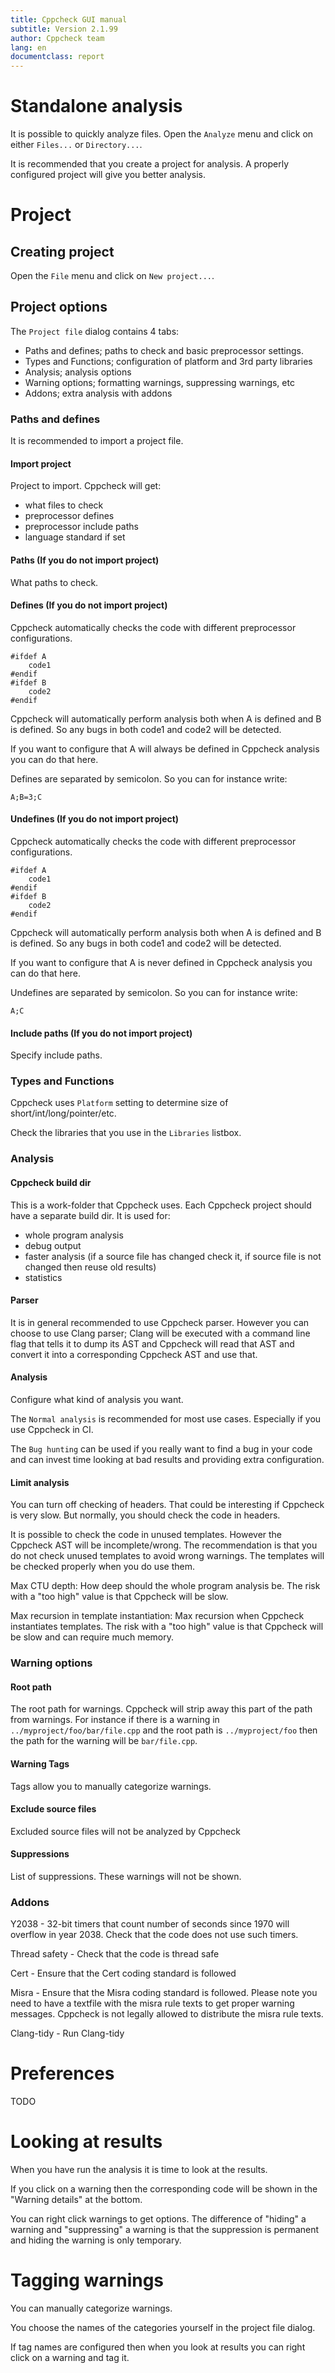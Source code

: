 ```yaml
---
title: Cppcheck GUI manual
subtitle: Version 2.1.99
author: Cppcheck team
lang: en
documentclass: report
---
```



# Standalone analysis

It is possible to quickly analyze files. Open the `Analyze` menu and click on either `Files...` or `Directory...`.

It is recommended that you create a project for analysis. A properly configured project will give you better analysis.

# Project

## Creating project

Open the `File` menu and click on `New project...`.

## Project options

The `Project file` dialog contains 4 tabs:
 - Paths and defines; paths to check and basic preprocessor settings.
 - Types and Functions; configuration of platform and 3rd party libraries
 - Analysis; analysis options
 - Warning options; formatting warnings, suppressing warnings, etc
 - Addons; extra analysis with addons

### Paths and defines

It is recommended to import a project file.

#### Import project

Project to import. Cppcheck will get:
 * what files to check
 * preprocessor defines
 * preprocessor include paths
 * language standard if set

#### Paths (If you do not import project)

What paths to check.

#### Defines (If you do not import project)

Cppcheck automatically checks the code with different preprocessor configurations.

    #ifdef A
        code1
    #endif
    #ifdef B
        code2
    #endif

Cppcheck will automatically perform analysis both when A is defined and B is defined. So any bugs in both code1 and code2 will be detected.

If you want to configure that A will always be defined in Cppcheck analysis you can do that here.

Defines are separated by semicolon. So you can for instance write:

    A;B=3;C

#### Undefines (If you do not import project)


Cppcheck automatically checks the code with different preprocessor configurations.

    #ifdef A
        code1
    #endif
    #ifdef B
        code2
    #endif

Cppcheck will automatically perform analysis both when A is defined and B is defined. So any bugs in both code1 and code2 will be detected.

If you want to configure that A is never defined in Cppcheck analysis you can do that here.

Undefines are separated by semicolon. So you can for instance write:

    A;C

#### Include paths (If you do not import project)

Specify include paths.

### Types and Functions

Cppcheck uses `Platform` setting to determine size of short/int/long/pointer/etc.

Check the libraries that you use in the `Libraries` listbox.

### Analysis

#### Cppcheck build dir

This is a work-folder that Cppcheck uses. Each Cppcheck project should have a separate build dir. It is used for:
 * whole program analysis
 * debug output
 * faster analysis (if a source file has changed check it, if source file is not changed then reuse old results)
 * statistics

#### Parser

It is in general recommended to use Cppcheck parser. However you can choose to use Clang parser; Clang will be executed with a command line flag that tells it to dump its AST and Cppcheck will read that AST and convert it into a corresponding Cppcheck AST and use that.

#### Analysis

Configure what kind of analysis you want.

The `Normal analysis` is recommended for most use cases. Especially if you use Cppcheck in CI.

The `Bug hunting` can be used if you really want to find a bug in your code and can invest time looking at bad results and providing extra configuration.

#### Limit analysis

You can turn off checking of headers. That could be interesting if Cppcheck is very slow. But normally, you should check the code in headers.

It is possible to check the code in unused templates. However the Cppcheck AST will be incomplete/wrong. The recommendation is that you do not check unused templates to avoid wrong warnings. The templates will be checked properly when you do use them.

Max CTU depth: How deep should the whole program analysis be. The risk with a "too high" value is that Cppcheck will be slow.

Max recursion in template instantiation: Max recursion when Cppcheck instantiates templates. The risk with a "too high" value is that Cppcheck will be slow and can require much memory.


### Warning options

#### Root path

The root path for warnings. Cppcheck will strip away this part of the path from warnings. For instance if there is a warning in `../myproject/foo/bar/file.cpp` and the root path is `../myproject/foo` then the path for the warning will be `bar/file.cpp`.

#### Warning Tags

Tags allow you to manually categorize warnings.

#### Exclude source files

Excluded source files will not be analyzed by Cppcheck

#### Suppressions

List of suppressions. These warnings will not be shown.

### Addons

Y2038 - 32-bit timers that count number of seconds since 1970 will overflow in year 2038. Check that the code does not use such timers.

Thread safety - Check that the code is thread safe

Cert - Ensure that the Cert coding standard is followed

Misra - Ensure that the Misra coding standard is followed. Please note you need to have a textfile with the misra rule texts to get proper warning messages. Cppcheck is not legally allowed to distribute the misra rule texts.

Clang-tidy - Run Clang-tidy


# Preferences

TODO


# Looking at results

When you have run the analysis it is time to look at the results.

If you click on a warning then the corresponding code will be shown in the "Warning details" at the bottom.

You can right click warnings to get options. The difference of "hiding" a warning and "suppressing" a warning is that the suppression is permanent and hiding the warning is only temporary.


# Tagging warnings

You can manually categorize warnings.

You choose the names of the categories yourself in the project file dialog. 

If tag names are configured then when you look at results you can right click on a warning and tag it.



